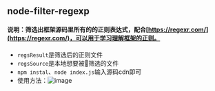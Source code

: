 ## node-filter-regexp
#### 说明：筛选出框架源码里所有的的正则表达式，配合[https://regexr.com/](https://regexr.com/)，可以用于学习理解框架的正则。
* `regsResult`是筛选后的正则文件
* `regsSource`是本地想要被筛选的文件
* `npm instal`、`node index.js`输入源码cdn即可
* 使用方法：![image](https://user-images.githubusercontent.com/9162319/35494288-978704ae-04f4-11e8-8ac7-463039c3509c.gif)
